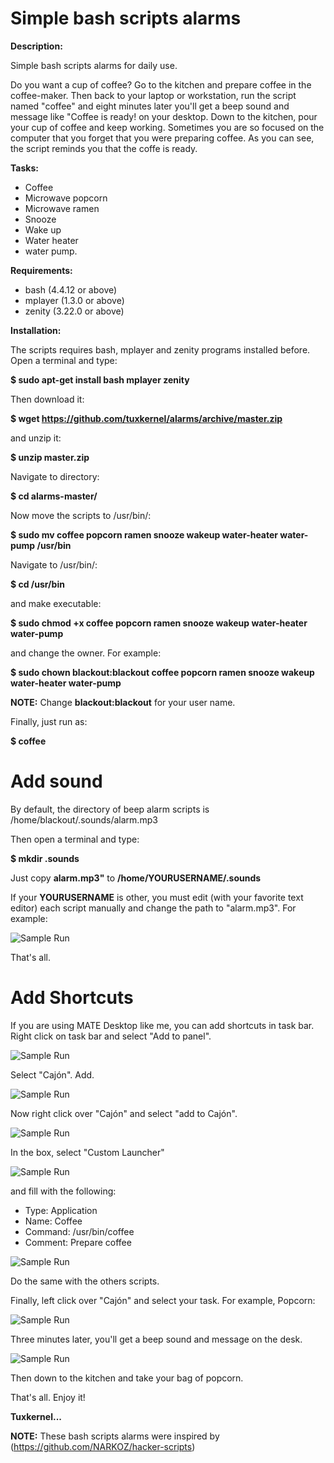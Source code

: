 # Simple bash scripts alarms
**Description:**

Simple bash scripts alarms for daily use. 

Do you want a cup of coffee? Go to the kitchen and prepare coffee in the coffee-maker. Then back to your laptop or workstation, run the script named "coffee" and eight minutes later you'll get a beep sound and message like "Coffee is ready! on your desktop. Down to the kitchen, pour your cup of coffee and keep working. Sometimes you are so focused on the computer that you forget that you were preparing coffee. As you can see, the script reminds you that the coffe is ready.

**Tasks:**

- Coffee
- Microwave popcorn
- Microwave ramen
- Snooze
- Wake up
- Water heater 
- water pump.

**Requirements:**

- bash (4.4.12 or above)
- mplayer (1.3.0 or above)
- zenity (3.22.0 or above)

**Installation:**

The scripts requires bash, mplayer and zenity programs installed before. Open a terminal and type:

**$ sudo apt-get install bash mplayer zenity**

Then download it:

**$ wget https://github.com/tuxkernel/alarms/archive/master.zip**

and unzip it:

**$ unzip master.zip**

Navigate to directory:

**$ cd alarms-master/**

Now move the scripts to /usr/bin/:

**$ sudo mv coffee popcorn ramen snooze wakeup water-heater water-pump /usr/bin**

Navigate to /usr/bin/:

**$ cd /usr/bin**

and make executable:

**$ sudo chmod +x coffee popcorn ramen snooze wakeup water-heater water-pump**

and change the owner. For example:

**$ sudo chown blackout:blackout coffee popcorn ramen snooze wakeup water-heater water-pump**

**NOTE:** Change **blackout:blackout** for your user name.

Finally, just run as:

**$ coffee**

# Add sound

By default, the directory of beep alarm scripts is /home/blackout/.sounds/alarm.mp3

Then open a terminal and type:

**$ mkdir .sounds**

Just copy **alarm.mp3"** to **/home/YOURUSERNAME/.sounds**

If your **YOURUSERNAME** is other, you must edit (with your favorite text editor) each script manually and change the path to "alarm.mp3". For example:

![Sample Run](https://github.com/tuxkernel/alarms/blob/master/screenshots/08.png)

That's all.

# Add Shortcuts

If you are using MATE Desktop like me, you can add shortcuts in task bar. Right click on task bar and select "Add to panel".

![Sample Run](https://github.com/tuxkernel/alarms/blob/master/screenshots/01.png)

Select "Cajón". Add.

![Sample Run](https://github.com/tuxkernel/alarms/blob/master/screenshots/02.png)

Now right click over "Cajón" and select "add to Cajón".

![Sample Run](https://github.com/tuxkernel/alarms/blob/master/screenshots/03.png)

In the box, select "Custom Launcher"

![Sample Run](https://github.com/tuxkernel/alarms/blob/master/screenshots/04.png)

and fill with the following:

- Type: Application
- Name: Coffee
- Command: /usr/bin/coffee
- Comment: Prepare coffee

![Sample Run](https://github.com/tuxkernel/alarms/blob/master/screenshots/05.png)

Do the same with the others scripts.

Finally, left click over "Cajón" and select your task. For example, Popcorn:

![Sample Run](https://github.com/tuxkernel/alarms/blob/master/screenshots/06.png)

Three minutes later, you'll get a beep sound and message on the desk.

![Sample Run](https://github.com/tuxkernel/alarms/blob/master/screenshots/07.png)

Then down to the kitchen and take your bag of popcorn.

That's all. Enjoy it!

**Tuxkernel...**

**NOTE:** These bash scripts alarms were inspired by (https://github.com/NARKOZ/hacker-scripts)
